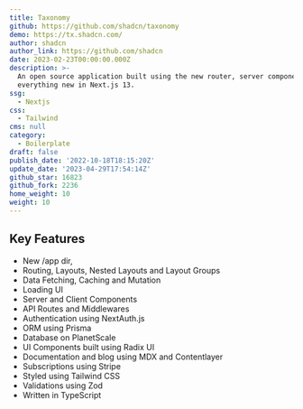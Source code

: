 ```yaml
---
title: Taxonomy
github: https://github.com/shadcn/taxonomy
demo: https://tx.shadcn.com/
author: shadcn
author_link: https://github.com/shadcn
date: 2023-02-23T00:00:00.000Z
description: >-
  An open source application built using the new router, server components and
  everything new in Next.js 13.
ssg:
  - Nextjs
css:
  - Tailwind
cms: null
category:
  - Boilerplate
draft: false
publish_date: '2022-10-18T18:15:20Z'
update_date: '2023-04-29T17:54:14Z'
github_star: 16823
github_fork: 2236
home_weight: 10
weight: 10
---
```


## Key Features

- New /app dir,
- Routing, Layouts, Nested Layouts and Layout Groups
- Data Fetching, Caching and Mutation
- Loading UI
- Server and Client Components
- API Routes and Middlewares
- Authentication using NextAuth.js
- ORM using Prisma
- Database on PlanetScale
- UI Components built using Radix UI
- Documentation and blog using MDX and Contentlayer
- Subscriptions using Stripe
- Styled using Tailwind CSS
- Validations using Zod
- Written in TypeScript
